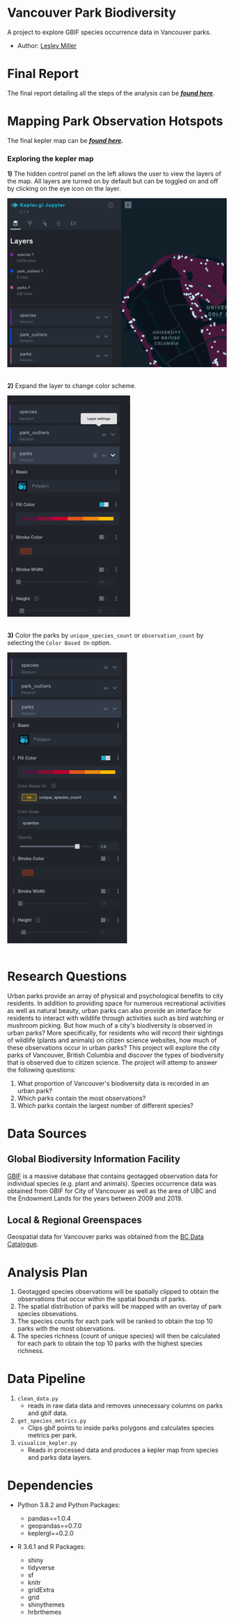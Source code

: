 # Vancouver Park Biodiversity
A project to explore GBIF species occurrence data in Vancouver parks.

- Author: [Lesley Miller](www.linkedin.com/in/lesley-miller)

# Final Report 
The final report detailing all the steps of the analysis can be ***[found here](https://aromatic-toast.github.io/vancouver_park_biodiversity/results/final_report.html)***.

# Mapping Park Observation Hotspots 
The final kepler map can be ***[found here](https://aromatic-toast.github.io/vancouver_park_biodiversity/results/final_report_map.html).***

### Exploring the kepler map
**1)** The hidden control panel on the left allows the user to view the layers of the map. All layers are turned on by default but can be toggled on and off by clicking on the eye icon on the layer. 

<div style="text-align:left"><img src="img/kepler_full_panel.png" /></div> 
<br /> 


**2)** Expand the layer to change color scheme.

<div style="text-align:left"><img src="img/kepler_color_adjust.png" /></div>
<br /> 
 

**3)** Color the parks by `unique_species_count` or `observation_count` by selecting the `Color Based On` option. 
<div style="text-align:left"><img src="img/color_based_on.png" /></div>
<br /> 





# Research Questions
Urban parks provide an array of physical and psychological benefits to city residents. In addition to providing space for numerous recreational activities as well as natural beauty, urban parks can also provide an interface for residents to interact with wildlife through activities such as bird watching or mushroom picking. But how much of a city's biodiversity is observed in urban parks? More specifically, for residents who will record their sightings of wildlife (plants and animals) on citizen science websites, how much of these observations occur in urban parks? This project will explore the city parks of Vancouver, British Columbia and discover the types of biodiversity that is observed due to citizen science. The project will attemp to answer the following questions: 
1) What proportion of Vancouver's biodiversity data is recorded in an urban park? 
2) Which parks contain the most observations?
3) Which parks contain the largest number of different species?

# Data Sources 

## Global Biodiversity Information Facility 
[GBIF](https://www.gbif.org/) is a massive database that contains geotagged observation data for individual species (e.g. plant and animals). Species occurrence data was obtained from GBIF for City of Vancouver as well as the area of UBC and the Endowment Lands for the years between 2009 and 2019. 

## Local & Regional Greenspaces 
Geospatial data for Vancouver parks was obtained from the [BC Data Catalogue](https://catalogue.data.gov.bc.ca/dataset/local-and-regional-greenspaces).

# Analysis Plan 
1) Geotagged species observations will be spatially clipped to obtain the observations that occur within the spatial bounds of parks. 
2) The spatial distribution of parks will be mapped with an overlay of park species obsevations. 
3) The species counts for each park will be ranked to obtain the top 10 parks with the most observations. 
4) The species richness (count of unique species) will then be calculated for each park to obtain the top 10 parks with the highest species richness. 

# Data Pipeline 
1) `clean_data.py`
   - reads in raw data data and removes unnecessary columns on 
   parks and gbif data.
2) `get_species_metrics.py`
   - Clips gbif points to inside parks polygons and calculates species metrics per park. 
3) `visualize_kepler.py`
   - Reads in processed data and produces a kepler map from species and parks data layers.




# Dependencies 
- Python 3.8.2 and Python Packages:

  - pandas==1.0.4
  - geopandas==0.7.0
  - keplergl==0.2.0
  
- R 3.6.1 and R Packages: 

   - shiny
   - tidyverse
   - sf
   - knitr
   - gridExtra
   - grid
   - shinythemes
   - hrbrthemes
   

